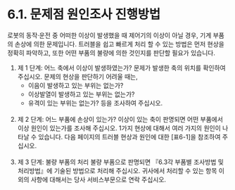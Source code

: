 ﻿# 6.1. 문제점 원인조사 진행방법

로봇의 동작·운전 중 어떠한 이상이 발생했을 때 제어기의 이상이 아닐 경우, 기계 부품의 손상에 의한 문제입니다. 트러블을 쉽고 빠르게 처리 할 수 있는 방법은 먼저 현상을 정확히 파악하고, 또한 어떤 부품의 불량에 의한 것인지를 판단할 필요가 있습니다.

<ol style="list-style-type:decimal" start="1">
	<li>제 1 단계: 어느 축에서 이상이 발생하였는가?
문제가 발생한 축의 위치를 확인하여 주십시오. 문제의 현상을 판단하기 어려울 때는,

-	이음이 발생하고 있는 부위는 없는가?
-	이상발열이 발생하고 있는 부위는 없는가?
-	유격이 있는 부위는 없는가? 등을 조사하여 주십시오.
</li><br>
	<li>제 2 단계: 어느 부품에 손상이 있는가?
이상이 있는 축이 판명되면 어떤 부품에서 이상 원인이 있는가를 조사해 주십시오. 1가지 현상에 대해서 여러 가지의 원인이 나타날 수 있습니다. 다음 페이지의 트러블 현상과 원인에 대한 [표6-1]을 참조하여 주십시오.
</li><br>
	<li>제 3 단계: 불량 부품의 처리
불량 부품으로 판명되면 『6.3각 부품별 조사방법 및 처리방법』에 기술된 방법으로 처리해 주십시오. 귀사에서 처리할 수 있는 항목 이외의 사항에 대해서는 당사 서비스부문으로 연락 주십시오.
</ol> 

